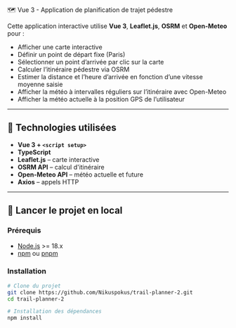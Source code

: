 🗺️ Vue 3 - Application de planification de trajet pédestre

Cette application interactive utilise **Vue 3**, **Leaflet.js**, **OSRM** et **Open-Meteo** pour :

- Afficher une carte interactive
- Définir un point de départ fixe (Paris)
- Sélectionner un point d’arrivée par clic sur la carte
- Calculer l’itinéraire pédestre via OSRM
- Estimer la distance et l’heure d’arrivée en fonction d’une vitesse moyenne saisie
- Afficher la météo à intervalles réguliers sur l’itinéraire avec Open-Meteo
- Afficher la météo actuelle à la position GPS de l’utilisateur

---

## 🧱 Technologies utilisées

- **Vue 3 + `<script setup>`**
- **TypeScript**
- **Leaflet.js** – carte interactive
- **OSRM API** – calcul d'itinéraire
- **Open-Meteo API** – météo actuelle et future
- **Axios** – appels HTTP

---

## 🚀 Lancer le projet en local

### Prérequis

- [Node.js](https://nodejs.org/) >= 18.x
- [npm](https://www.npmjs.com/) ou [pnpm](https://pnpm.io)

### Installation

```bash
# Clone du projet
git clone https://github.com/Nikuspokus/trail-planner-2.git
cd trail-planner-2

# Installation des dépendances
npm install

